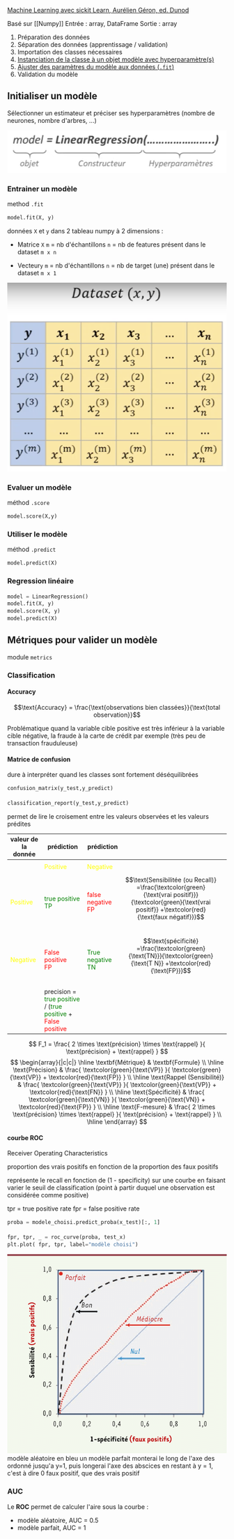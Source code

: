 [Machine Learning avec sickit Learn, Aurélien Géron, ed. Dunod](https://github.com/ageron/handson-ml2)

Basé sur [[Numpy]]
Entrée : array, DataFrame
Sortie : array

1. Préparation des données
2. Séparation des données (apprentissage / validation)
3. Importation des classes nécessaires
4. [Instanciation de la classe à un objet modèle avec hyperparamètre(s)](#initialiser_un_modele)
5. [Ajuster des paramètres du modèle aux données (`.fit`)](#entrainer_un_modele)
6. Validation du modèle
## Initialiser un modèle
Sélectionner un estimateur et préciser ses hyperparamètres (nombre de neurones, nombre d'arbres, ...)


![](img/scikit_learn/estimateur.png)

### Entrainer un modèle
method `.fit`

```python
model.fit(X, y)
```

données ``X`` et ``y`` dans 2 tableau numpy à 2 dimensions :

- Matrice `X`       `m` = nb d'échantillons
             `n` = nb de features présent dans le dataset `m x n`
             
- Vecteur`y`        `m` = nb d'échantillons
             `n` = nb de target  (une) présent dans le dataset `m x 1`
    
![dataset](img/machine_learning/dataset.png)

### Evaluer un modèle
méthod `.score`
```python
model.score(X,y)
```

### Utiliser le modèle
méthod `.predict`
```python
model.predict(X)
```

### Regression linéaire

```python
model = LinearRegression()
model.fit(X, y)
model.score(X, y)
model.predict(X)
```

## Métriques pour valider un modèle

module `metrics`

### Classification

#### Accuracy
$$\text{Accuracy} = \frac{\text{observations bien classées}}{\text{total observation}}$$

Problématique quand la variable cible positive est très inférieur à la variable cible négative, la fraude à la carte de crédit par exemple (très peu de transaction frauduleuse)


#### Matrice de confusion

dure à interpréter quand les classes sont fortement déséquilibrées

```python
confusion_matrix(y_test,y_predict)

classification_report(y_test,y_predict)
```

 permet de lire le croisement entre les valeurs observées et les valeurs prédites

| valeur de la donnée             | prédiction                                                                                                                                              | prédiction                                |                                                                                                                                                                      |     |
| ------------------------------- | ------------------------------------------------------------------------------------------------------------------------------------------------------- | ----------------------------------------- | -------------------------------------------------------------------------------------------------------------------------------------------------------------------- | --- |
|                                 |                                                                                                                                                         |                                           |                                                                                                                                                                      |     |
|                                 | <font color = "yellow">Positive                                                                                                                         | <font color = "yellow">Negative           |                                                                                                                                                                      |     |
| <font color = "yellow">Positive | <font color = "green">true positive<br>TP                                                                                                               | <font color = "red">false negative<br>FP  | $$\text{Sensibilitée (ou Recall)} =\frac{\textcolor{green}{\text{vrai positif}}}{\textcolor{green}{\text{vrai positif}} +\textcolor{red}{\text{faux négatif}}}$$<br> |     |
| <font color = "yellow">Negative | <font color = "red">False positive<br>FP                                                                                                                | <font color = "green">True negative<br>TN | $$\text{spécificité} =\frac{\textcolor{green}{\text{TN}}}{\textcolor{green}{\text{T N}} +\textcolor{red}{\text{FP}}}$$<br>                                           |     |
|                                 | precision =<br><font color = "green">true positive</font> / (<font color = "green">true positive</font> + <font color = "red">False positive</font><br> |                                           |                                                                                                                                                                      |     |

$$
F_1 =
\frac{
  2 \times \text{précision} \times \text{rappel}
}{
  \text{précision} + \text{rappel}
}
$$
$$
\begin{array}{|c|c|}
\hline
\textbf{Métrique} & \textbf{Formule} \\
\hline
\text{Précision} &
\frac{
  \textcolor{green}{\text{VP}}
}{
  \textcolor{green}{\text{VP}} + \textcolor{red}{\text{FP}}
} \\
\hline
\text{Rappel (Sensibilité)} &
\frac{
  \textcolor{green}{\text{VP}}
}{
  \textcolor{green}{\text{VP}} + \textcolor{red}{\text{FN}}
} \\
\hline
\text{Spécificité} &
\frac{
  \textcolor{green}{\text{VN}}
}{
  \textcolor{green}{\text{VN}} + \textcolor{red}{\text{FP}}
} \\
\hline
\text{F-mesure} &
\frac{
  2 \times \text{précision} \times \text{rappel}
}{
  \text{précision} + \text{rappel}
} \\
\hline
\end{array}
$$

#### courbe ROC

Receiver Operating Characteristics

proportion des vrais positifs en fonction de la proportion des faux positifs

représente le recall en fonction de (1 - specificity) sur une courbe en faisant varier le seuil de classification (point à partir duquel une observation est considérée comme positive)

tpr = true positive rate
fpr = false positive rate

```python
proba = modele_choisi.predict_proba(x_test)[:, 1]

fpr, tpr, _ = roc_curve(proba, test_x)
plt.plot( fpr, tpr, label="modèle choisi")
```


![ROC](img/machine_learning/logistic_regression/ROC_comments.png)
modèle aléatoire en bleu
un modèle parfait monterai le long de l'axe des ordonné jusqu'a y=1, puis longerai l'axe des abscices en restant à y = 1, c'est à dire 0 faux positif, que des vrais positif
### AUC

Le **ROC** permet de calculer l'aire sous la courbe :
- modèle aléatoire, AUC = 0.5
- modèle parfait, AUC = 1





